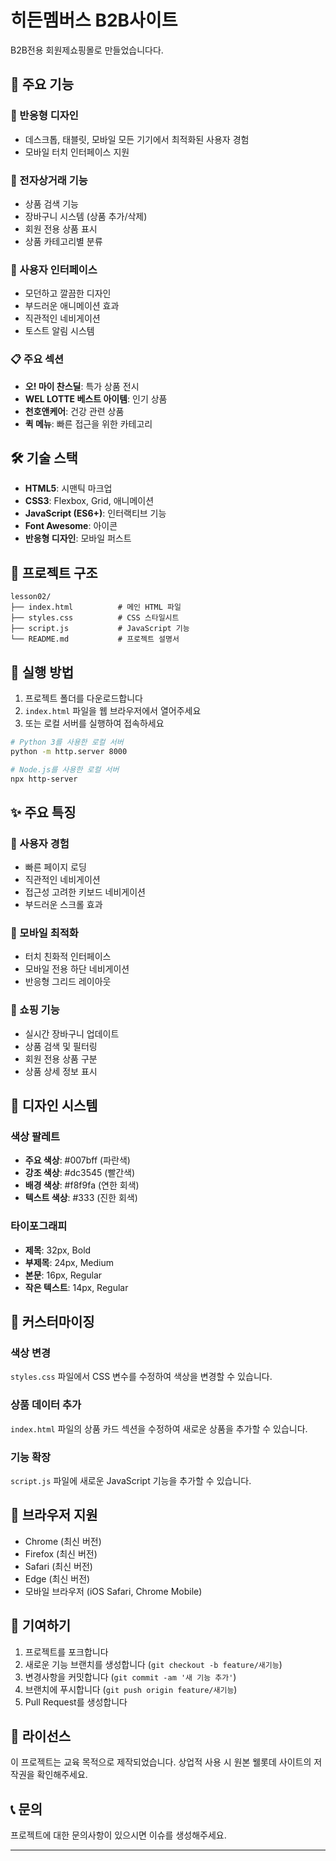 # 히든멤버스 B2B사이트

B2B전용 회원제쇼핑몰로 만들었습니다다.

## 🚀 주요 기능

### 📱 반응형 디자인
- 데스크톱, 태블릿, 모바일 모든 기기에서 최적화된 사용자 경험
- 모바일 터치 인터페이스 지원

### 🛒 전자상거래 기능
- 상품 검색 기능
- 장바구니 시스템 (상품 추가/삭제)
- 회원 전용 상품 표시
- 상품 카테고리별 분류

### 🎨 사용자 인터페이스
- 모던하고 깔끔한 디자인
- 부드러운 애니메이션 효과
- 직관적인 네비게이션
- 토스트 알림 시스템

### 📋 주요 섹션
- **오! 마이 찬스딜**: 특가 상품 전시
- **WEL LOTTE 베스트 아이템**: 인기 상품
- **천호앤케어**: 건강 관련 상품
- **퀵 메뉴**: 빠른 접근을 위한 카테고리

## 🛠️ 기술 스택

- **HTML5**: 시맨틱 마크업
- **CSS3**: Flexbox, Grid, 애니메이션
- **JavaScript (ES6+)**: 인터랙티브 기능
- **Font Awesome**: 아이콘
- **반응형 디자인**: 모바일 퍼스트

## 📁 프로젝트 구조

```
lesson02/
├── index.html          # 메인 HTML 파일
├── styles.css          # CSS 스타일시트
├── script.js           # JavaScript 기능
└── README.md           # 프로젝트 설명서
```

## 🚀 실행 방법

1. 프로젝트 폴더를 다운로드합니다
2. `index.html` 파일을 웹 브라우저에서 열어주세요
3. 또는 로컬 서버를 실행하여 접속하세요

```bash
# Python 3를 사용한 로컬 서버
python -m http.server 8000

# Node.js를 사용한 로컬 서버
npx http-server
```

## ✨ 주요 특징

### 🎯 사용자 경험
- 빠른 페이지 로딩
- 직관적인 네비게이션
- 접근성 고려한 키보드 네비게이션
- 부드러운 스크롤 효과

### 📱 모바일 최적화
- 터치 친화적 인터페이스
- 모바일 전용 하단 네비게이션
- 반응형 그리드 레이아웃

### 🛒 쇼핑 기능
- 실시간 장바구니 업데이트
- 상품 검색 및 필터링
- 회원 전용 상품 구분
- 상품 상세 정보 표시

## 🎨 디자인 시스템

### 색상 팔레트
- **주요 색상**: #007bff (파란색)
- **강조 색상**: #dc3545 (빨간색)
- **배경 색상**: #f8f9fa (연한 회색)
- **텍스트 색상**: #333 (진한 회색)

### 타이포그래피
- **제목**: 32px, Bold
- **부제목**: 24px, Medium
- **본문**: 16px, Regular
- **작은 텍스트**: 14px, Regular

## 🔧 커스터마이징

### 색상 변경
`styles.css` 파일에서 CSS 변수를 수정하여 색상을 변경할 수 있습니다.

### 상품 데이터 추가
`index.html` 파일의 상품 카드 섹션을 수정하여 새로운 상품을 추가할 수 있습니다.

### 기능 확장
`script.js` 파일에 새로운 JavaScript 기능을 추가할 수 있습니다.

## 📱 브라우저 지원

- Chrome (최신 버전)
- Firefox (최신 버전)
- Safari (최신 버전)
- Edge (최신 버전)
- 모바일 브라우저 (iOS Safari, Chrome Mobile)

## 🤝 기여하기

1. 프로젝트를 포크합니다
2. 새로운 기능 브랜치를 생성합니다 (`git checkout -b feature/새기능`)
3. 변경사항을 커밋합니다 (`git commit -am '새 기능 추가'`)
4. 브랜치에 푸시합니다 (`git push origin feature/새기능`)
5. Pull Request를 생성합니다

## 📄 라이선스

이 프로젝트는 교육 목적으로 제작되었습니다. 상업적 사용 시 원본 웰롯데 사이트의 저작권을 확인해주세요.

## 📞 문의

프로젝트에 대한 문의사항이 있으시면 이슈를 생성해주세요.

---